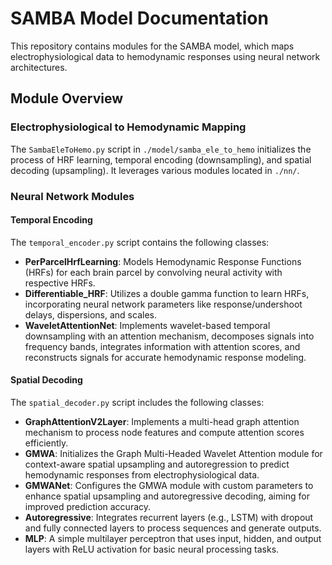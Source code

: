 # SAMBA Model Documentation

This repository contains modules for the SAMBA model, which maps electrophysiological data to hemodynamic responses using neural network architectures.

## Module Overview

### Electrophysiological to Hemodynamic Mapping
The `SambaEleToHemo.py` script in `./model/samba_ele_to_hemo` initializes the process of HRF learning, temporal encoding (downsampling), and spatial decoding (upsampling). It leverages various modules located in `./nn/`.

### Neural Network Modules

#### Temporal Encoding
The `temporal_encoder.py` script contains the following classes:
- **PerParcelHrfLearning**: Models Hemodynamic Response Functions (HRFs) for each brain parcel by convolving neural activity with respective HRFs.
- **Differentiable_HRF**: Utilizes a double gamma function to learn HRFs, incorporating neural network parameters like response/undershoot delays, dispersions, and scales.
- **WaveletAttentionNet**: Implements wavelet-based temporal downsampling with an attention mechanism, decomposes signals into frequency bands, integrates information with attention scores, and reconstructs signals for accurate hemodynamic response modeling.

#### Spatial Decoding
The `spatial_decoder.py` script includes the following classes:
- **GraphAttentionV2Layer**: Implements a multi-head graph attention mechanism to process node features and compute attention scores efficiently.
- **GMWA**: Initializes the Graph Multi-Headed Wavelet Attention module for context-aware spatial upsampling and autoregression to predict hemodynamic responses from electrophysiological data.
- **GMWANet**: Configures the GMWA module with custom parameters to enhance spatial upsampling and autoregressive decoding, aiming for improved prediction accuracy.
- **Autoregressive**: Integrates recurrent layers (e.g., LSTM) with dropout and fully connected layers to process sequences and generate outputs.
- **MLP**: A simple multilayer perceptron that uses input, hidden, and output layers with ReLU activation for basic neural processing tasks.
